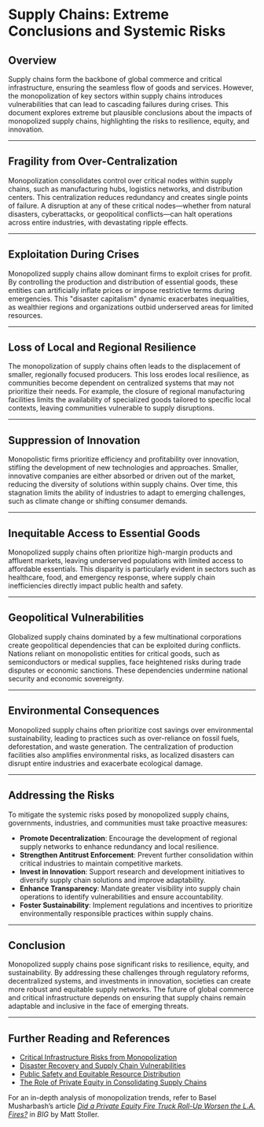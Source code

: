 # Supply Chains: Extreme Conclusions and Systemic Risks

## Overview
Supply chains form the backbone of global commerce and critical infrastructure, ensuring the seamless flow of goods and services. However, the monopolization of key sectors within supply chains introduces vulnerabilities that can lead to cascading failures during crises. This document explores extreme but plausible conclusions about the impacts of monopolized supply chains, highlighting the risks to resilience, equity, and innovation.

---

## Fragility from Over-Centralization
Monopolization consolidates control over critical nodes within supply chains, such as manufacturing hubs, logistics networks, and distribution centers. This centralization reduces redundancy and creates single points of failure. A disruption at any of these critical nodes—whether from natural disasters, cyberattacks, or geopolitical conflicts—can halt operations across entire industries, with devastating ripple effects.

---

## Exploitation During Crises
Monopolized supply chains allow dominant firms to exploit crises for profit. By controlling the production and distribution of essential goods, these entities can artificially inflate prices or impose restrictive terms during emergencies. This "disaster capitalism" dynamic exacerbates inequalities, as wealthier regions and organizations outbid underserved areas for limited resources.

---

## Loss of Local and Regional Resilience
The monopolization of supply chains often leads to the displacement of smaller, regionally focused producers. This loss erodes local resilience, as communities become dependent on centralized systems that may not prioritize their needs. For example, the closure of regional manufacturing facilities limits the availability of specialized goods tailored to specific local contexts, leaving communities vulnerable to supply disruptions.

---

## Suppression of Innovation
Monopolistic firms prioritize efficiency and profitability over innovation, stifling the development of new technologies and approaches. Smaller, innovative companies are either absorbed or driven out of the market, reducing the diversity of solutions within supply chains. Over time, this stagnation limits the ability of industries to adapt to emerging challenges, such as climate change or shifting consumer demands.

---

## Inequitable Access to Essential Goods
Monopolized supply chains often prioritize high-margin products and affluent markets, leaving underserved populations with limited access to affordable essentials. This disparity is particularly evident in sectors such as healthcare, food, and emergency response, where supply chain inefficiencies directly impact public health and safety.

---

## Geopolitical Vulnerabilities
Globalized supply chains dominated by a few multinational corporations create geopolitical dependencies that can be exploited during conflicts. Nations reliant on monopolistic entities for critical goods, such as semiconductors or medical supplies, face heightened risks during trade disputes or economic sanctions. These dependencies undermine national security and economic sovereignty.

---

## Environmental Consequences
Monopolized supply chains often prioritize cost savings over environmental sustainability, leading to practices such as over-reliance on fossil fuels, deforestation, and waste generation. The centralization of production facilities also amplifies environmental risks, as localized disasters can disrupt entire industries and exacerbate ecological damage.

---

## Addressing the Risks
To mitigate the systemic risks posed by monopolized supply chains, governments, industries, and communities must take proactive measures:

- **Promote Decentralization**: Encourage the development of regional supply networks to enhance redundancy and local resilience.
- **Strengthen Antitrust Enforcement**: Prevent further consolidation within critical industries to maintain competitive markets.
- **Invest in Innovation**: Support research and development initiatives to diversify supply chain solutions and improve adaptability.
- **Enhance Transparency**: Mandate greater visibility into supply chain operations to identify vulnerabilities and ensure accountability.
- **Foster Sustainability**: Implement regulations and incentives to prioritize environmentally responsible practices within supply chains.

---

## Conclusion
Monopolized supply chains pose significant risks to resilience, equity, and sustainability. By addressing these challenges through regulatory reforms, decentralized systems, and investments in innovation, societies can create more robust and equitable supply networks. The future of global commerce and critical infrastructure depends on ensuring that supply chains remain adaptable and inclusive in the face of emerging threats.

---

## Further Reading and References
- [Critical Infrastructure Risks from Monopolization](/literary_products/joes_notes/CRITICAL_INFRASTRUCTURE.md)
- [Disaster Recovery and Supply Chain Vulnerabilities](/literary_products/joes_notes/DISASTER_RECOVERY.md)
- [Public Safety and Equitable Resource Distribution](/literary_products/joes_notes/PUBLIC_SAFETY.md)
- [The Role of Private Equity in Consolidating Supply Chains](/literary_products/joes_notes/PRIVATE_EQUITY.md)

For an in-depth analysis of monopolization trends, refer to Basel Musharbash’s article *[Did a Private Equity Fire Truck Roll-Up Worsen the L.A. Fires?](https://www.thebignewsletter.com/p/did-a-private-equity-fire-truck-roll?utm_source=post-email-title&publication_id=11524&post_id=155466046&utm_campaign=email-post-title&isFreemail=true&r=4a32tl&triedRedirect=true&utm_medium=email)* in *BIG* by Matt Stoller.